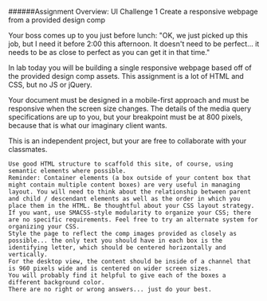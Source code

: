 ######Assignment Overview: UI Challenge 1
Create a responsive webpage from a provided design comp

Your boss comes up to you just before lunch: "OK, we just picked up this job, but I need it before 2:00 this afternoon. It doesn't need to be perfect... it needs to be as close to perfect as you can get it in that time."

In lab today you will be building a single responsive webpage based off of the provided design comp assets. This assignment is a lot of HTML and CSS, but no JS or jQuery.

Your document must be designed in a mobile-first approach and must be responsive when the screen size changes. The details of the media query specifications are up to you, but your breakpoint must be at 800 pixels, because that is what our imaginary client wants.

This is an independent project, but your are free to collaborate with your classmates.


    Use good HTML structure to scaffold this site, of course, using semantic elements where possible.
    Reminder: Container elements (a box outside of your content box that might contain multiple content boxes) are very useful in managing layout. You will need to think about the relationship between parent and child / descendant elements as well as the order in which you place them in the HTML. Be thoughtful about your CSS layout strategy.
    If you want, use SMACSS-style modularity to organize your CSS; there are no specific requirements. Feel free to try an alternate system for organizing your CSS.
    Style the page to reflect the comp images provided as closely as possible... the only text you should have in each box is the identifying letter, which should be centered horizontally and vertically.
    For the desktop view, the content should be inside of a channel that is 960 pixels wide and is centered on wider screen sizes.
    You will probably find it helpful to give each of the boxes a different background color.
    There are no right or wrong answers... just do your best.
